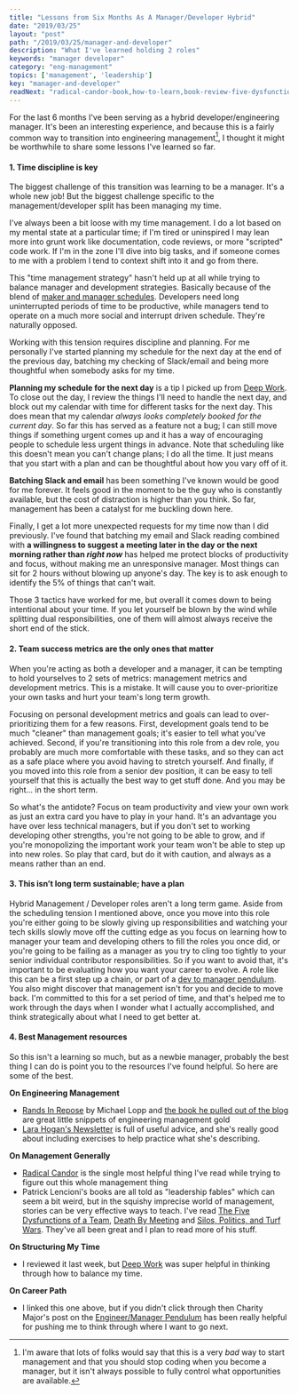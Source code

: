 ```yaml
---
title: "Lessons from Six Months As A Manager/Developer Hybrid"
date: "2019/03/25"
layout: "post"
path: "/2019/03/25/manager-and-developer"
description: "What I've learned holding 2 roles"
keywords: "manager developer"
category: "eng-management"
topics: ['management', 'leadership']
key: "manager-and-developer"
readNext: "radical-candor-book,how-to-learn,book-review-five-dysfunctions"
---
```


For the last 6 months I've been serving as a hybrid developer/engineering manager.  It's been an interesting experience, and because this is a fairly common way to transition into engineering management[^1], I thought it might be worthwhile to share some lessons I've learned so far.

#### 1. Time discipline is key

The biggest challenge of this transition was learning to be a manager.  It's a whole new job!  But the biggest challenge specific to the management/developer split has been managing my time.

I've always been a bit loose with my time management.  I do a lot based on my mental state at a particular time; if I'm tired or uninspired I may lean more into grunt work like documentation, code reviews, or more "scripted" code work.  If I'm in the zone I'll dive into big tasks, and if someone comes to me with a problem I tend to context shift into it and go from there.

This "time management strategy" hasn't held up at all while trying to balance manager and development strategies.  Basically because of the blend of [maker and manager schedules](http://www.paulgraham.com/makersschedule.html).  Developers need long uninterrupted periods of time to be productive, while managers tend to operate on a much more social and interrupt driven schedule.  They're naturally opposed.

Working with this tension requires discipline and planning.  For me personally I've started planning my schedule for the next day at the end of the previous day, batching my checking of Slack/email and being more thoughtful when somebody asks for my time.

**Planning my schedule for the next day** is a tip I picked up from [Deep Work](https://benmccormick.org/2019/03/09/book-review-deep-work-common-rule).  To close out the day, I review the things I'll need to handle the next day, and block out my calendar with time for different tasks for the next day.  This does mean that my calendar *always looks completely booked for the current day*.  So far this has served as a feature not a bug; I can still move things if something urgent comes up and it has a way of encouraging people to schedule less urgent things in advance.  Note that scheduling like this doesn't mean you can't change plans; I do all the time.  It just means that you start with a plan and can be thoughtful about how you vary off of it.

**Batching Slack and email** has been something I've known would be good for me forever.  It feels good in the moment to be the guy who is constantly available, but the cost of distraction is higher than you think.  So far, management has been a catalyst for me buckling down here.

Finally, I get a lot more unexpected requests for my time now than I did previously.  I've found that batching my email and Slack reading combined with **a willingness to suggest a meeting later in the day or the next morning rather than *right now*** has helped me protect blocks of productivity and focus, without making me an unresponsive manager.  Most things can sit for 2 hours without blowing up anyone's day.  The key is to ask enough to identify the 5% of things that can't wait.

Those 3 tactics have worked for me, but overall it comes down to being intentional about your time.  If you let yourself be blown by the wind while splitting dual responsibilities, one of them will almost always receive the short end of the stick.

#### 2. Team success metrics are the only ones that matter

When you're acting as both a developer and a manager, it can be tempting to hold yourselves to 2 sets of metrics: management metrics and development metrics.  This is a mistake.  It will cause you to over-prioritize your own tasks and hurt your team's long term growth.

Focusing on personal development metrics and goals can lead to over-prioritizing them for a few reasons. First, development goals tend to be much "cleaner" than management goals; it's easier to tell what you've achieved.  Second, if you're transitioning into this role from a dev role, you probably are much more comfortable with these tasks, and so they can act as a safe place where you avoid having to stretch yourself.  And finally, if you moved into this role from a senior dev position, it can be easy to tell yourself that this is actually the best way to get stuff done.  And you may be right... in the short term.

So what's the antidote?  Focus on team productivity and view your own work as just an extra card you have to play in your hand.  It's an advantage you have over less technical managers, but if you don't set to working developing other strengths, you're not going to be able to grow, and if you're monopolizing the important work your team won't be able to step up into new roles.  So play that card, but do it with caution, and always as a means rather than an end.

#### 3. This isn’t long term sustainable; have a plan

Hybrid Management / Developer roles aren't a long term game.  Aside from the scheduling tension I mentioned above, once you move into this role you're either going to be slowly giving up responsibilities and watching your tech skills slowly move off the cutting edge as you focus on learning how to manager your team and developing others to fill the roles you once did, or you're going to be failing as a manager as you try to cling too tightly to your senior individual contributor responsibilities.  So if you want to avoid that, it's important to be evaluating how you want your career to evolve.  A role like this can be a first step up a chain, or part of a [dev to manager pendulum](https://charity.wtf/2017/05/11/the-engineer-manager-pendulum/).  You also might discover that management isn't for you and decide to move back.  I'm committed to this for a set period of time, and that's helped me to work through the days when I wonder what I actually accomplished, and think strategically about what I need to get better at.

#### 4. Best Management resources

So this isn't a learning so much, but as a newbie manager, probably the best thing I can do is point you to the resources I've found helpful.  So here are some of the best.

**On Engineering Management**

- [Rands In Repose](http://randsinrepose.com/) by Michael Lopp and [the book he pulled out of the blog](https://amzn.to/2Clyjvy) are great little snippets of engineering management gold
- [Lara Hogan's Newsletter](https://us2.campaign-archive.com/home/?u=1f50ce22f02ed0ffc80c10aff&id=8c0f947e69) is full of useful advice, and she's really good about including exercises to help practice what she's describing.

**On Management Generally**

- [Radical Candor](https://amzn.to/2F4i0ni) is the single most helpful thing I've read while trying to figure out this whole management thing
- Patrick Lencioni's books are all told as "leadership fables" which can seem a bit weird, but in the squishy imprecise world of management, stories can be very effective ways to teach.  I've read [The Five Dysfunctions of a Team](https://amzn.to/2UCPpvT), [Death By Meeting](https://amzn.to/2UIaxkr) and [Silos, Politics, and Turf Wars](https://amzn.to/2CqYalR).  They've all been great and I plan to read more of his stuff.


**On Structuring My Time**

- I reviewed it last week, but [Deep Work](https://amzn.to/2UBcIGy) was super helpful in thinking through how to balance my time.


**On Career Path**

- I linked this one above, but if you didn't click through then Charity Major's post on the [Engineer/Manager Pendulum](https://charity.wtf/2017/05/11/the-engineer-manager-pendulum/) has been really helpful for pushing me to think through where I want to go next.


[^1]: I'm aware that lots of folks would say that this is a very *bad* way to start management and that you should stop coding when you become a manager, but it isn't always possible to fully control what opportunities are available.
